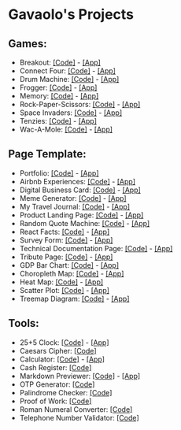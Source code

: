 # Gavaolo's Projects


## Games: 
+ Breakout: [[Code]](https://github.com/gavaolo/gavaolo.github.io/tree/main/projects/games/breakout) - [[App]](https://gavaolo.github.io/projects/games/breakout/index.html)
+ Connect Four: [[Code]](https://github.com/gavaolo/gavaolo.github.io/tree/main/projects/games/connect_four) - [[App]](https://gavaolo.github.io/projects/games/connect_four/index.html)
+ Drum Machine: [[Code]](https://github.com/gavaolo/gavaolo.github.io/tree/main/projects/games/drum_machine) - [[App]](https://gavaolo.github.io/projects/games/drum_machine/index.html)
+ Frogger: [[Code]](https://github.com/gavaolo/gavaolo.github.io/tree/main/projects/games/frogger) - [[App]](https://gavaolo.github.io/projects/games/frogger/index.html)
+ Memory: [[Code]](https://github.com/gavaolo/gavaolo.github.io/tree/main/projects/games/memory) - [[App]](https://gavaolo.github.io/projects/games/memory/index.html)
+ Rock-Paper-Scissors: [[Code]](https://github.com/gavaolo/gavaolo.github.io/tree/main/projects/games/rock-paper-scissors) - [[App]](https://gavaolo.github.io/projects/games/rock-paper-scissors/index.html)
+ Space Invaders: [[Code]](https://github.com/gavaolo/gavaolo.github.io/tree/main/projects/games/space_invaders) - [[App]](https://gavaolo.github.io/projects/games/space_invaders/index.html)
+ Tenzies: [[Code]](https://github.com/gavaolo/gavaolo.github.io/tree/main/projects/games/tenzies) - [[App]](https://gavaolo.github.io/projects/games/tenzies/index.html)
+ Wac-A-Mole: [[Code]](https://github.com/gavaolo/gavaolo.github.io/tree/main/projects/games/wac-a-mole) - [[App]](https://gavaolo.github.io/projects/games/wac-a-mole/index.html)


## Page Template:
+ Portfolio: [[Code]](https://github.com/gavaolo/gavaolo.github.io/blob/main/index.html) - [[App]](https://gavaolo.github.io)
+ Airbnb Experiences: [[Code]](https://github.com/gavaolo/gavaolo.github.io/tree/main/projects/page_template/airbnb_experiences) - [[App]](https://gavaolo.github.io/projects/page_template/airbnb_experiences/index.html)
+ Digital Business Card: [[Code]](https://github.com/gavaolo/gavaolo.github.io/tree/main/projects/page_template/digital_business_card) - [[App]](https://gavaolo.github.io/projects/page_template/digital_business_card/index.html)
+ Meme Generator: [[Code]](https://github.com/gavaolo/gavaolo.github.io/tree/main/projects/page_template/meme_generator) - [[App]](https://gavaolo.github.io/projects/page_template/meme_generator/index.html)
+ My Travel Journal: [[Code]](https://github.com/gavaolo/gavaolo.github.io/tree/main/projects/page_template/my_travel_journal) - [[App]](https://gavaolo.github.io/projects/page_template/my_travel_journal/index.html)
+ Product Landing Page: [[Code]](https://github.com/gavaolo/gavaolo.github.io/tree/main/projects/page_template/product_landing_page) - [[App]](https://gavaolo.github.io/projects/page_template/product_landing_page/index.html)
+ Random Quote Machine: [[Code]](https://github.com/gavaolo/gavaolo.github.io/tree/main/projects/page_template/random_quote_machine) - [[App]](https://gavaolo.github.io/projects/page_template/random_quote_machine/index.html)
+ React Facts: [[Code]](https://github.com/gavaolo/gavaolo.github.io/tree/main/projects/page_template/react_facts) - [[App]](https://gavaolo.github.io/projects/page_template/react_facts/index.html)
+ Survey Form: [[Code]](https://github.com/gavaolo/gavaolo.github.io/tree/main/projects/page_template/survey_form) - [[App]](https://gavaolo.github.io/projects/page_template/survey_form/index.html)
+ Technical Documentation Page: [[Code]](https://github.com/gavaolo/gavaolo.github.io/tree/main/projects/page_template/tech_doc_page) - [[App]](https://gavaolo.github.io/projects/page_template/tech_doc_page/index.html)
+ Tribute Page: [[Code]](https://github.com/gavaolo/gavaolo.github.io/tree/main/projects/page_template/tribute_page) - [[App]](https://gavaolo.github.io/projects/page_template/tribute_page/index.html)
+ GDP Bar Chart: [[Code]](https://github.com/gavaolo/gavaolo.github.io/tree/main/projects/page_template/bar_chart) - [[App]](https://gavaolo.github.io/projects/page_template/bar_chart/index.html)
+ Choropleth Map: [[Code]](https://github.com/gavaolo/gavaolo.github.io/tree/main/projects/page_template/choropleth_map) - [[App]](https://gavaolo.github.io/projects/page_template/choropleth_map/index.html)
+ Heat Map: [[Code]](https://github.com/gavaolo/gavaolo.github.io/tree/main/projects/page_template/heat_map) - [[App]](https://gavaolo.github.io/projects/page_template/heat_map/index.html)
+ Scatter Plot: [[Code]](https://github.com/gavaolo/gavaolo.github.io/tree/main/projects/page_template/scatter_plot) - [[App]](https://gavaolo.github.io/projects/page_template/scatter_plot/index.html)
+ Treemap Diagram: [[Code]](https://github.com/gavaolo/gavaolo.github.io/tree/main/projects/page_template/treemap_diagram) - [[App]](https://gavaolo.github.io/projects/page_template/treemap_diagram/index.html)


## Tools:
+ 25+5 Clock: [[Code]](https://github.com/gavaolo/gavaolo.github.io/tree/main/projects/tools/25+5_clock) - [[App]](https://gavaolo.github.io/projects/tools/25+5_clock/index.html)
+ Caesars Cipher: [[Code]](https://github.com/gavaolo/gavaolo.github.io/tree/main/projects/tools/caesars_cipher)
+ Calculator: [[Code]](https://github.com/gavaolo/gavaolo.github.io/tree/main/projects/tools/calculator) - [[App]](https://gavaolo.github.io/projects/tools/calculator/index.html)
+ Cash Register: [[Code]](https://github.com/gavaolo/gavaolo.github.io/tree/main/projects/tools/cash_register)
+ Markdown Previewer: [[Code]](https://github.com/gavaolo/gavaolo.github.io/tree/main/projects/tools/markdown_previewer) - [[App]](https://gavaolo.github.io/projects/tools/markdown_previewer/index.html)
+ OTP Generator: [[Code]](https://github.com/gavaolo/gavaolo.github.io/tree/main/projects/tools/otp_generator)
+ Palindrome Checker: [[Code]](https://github.com/gavaolo/gavaolo.github.io/tree/main/projects/tools/palindrome_checker)
+ Proof of Work: [[Code]](https://github.com/gavaolo/gavaolo.github.io/tree/main/projects/tools/proof_of_work)
+ Roman Numeral Converter: [[Code]](https://github.com/gavaolo/gavaolo.github.io/tree/main/projects/tools/roman_numeral_converter)
+ Telephone Number Validator: [[Code]](https://github.com/gavaolo/gavaolo.github.io/tree/main/projects/tools/telephone_number_validator)
